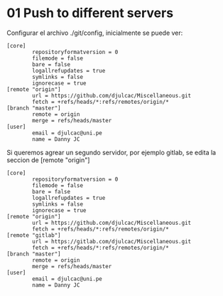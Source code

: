 # 01 Push to different servers

Configurar el archivo ./git/config, inicialmente se puede ver:
```
[core]
        repositoryformatversion = 0
        filemode = false
        bare = false
        logallrefupdates = true
        symlinks = false
        ignorecase = true
[remote "origin"]
        url = https://github.com/djulcac/Miscellaneous.git
        fetch = +refs/heads/*:refs/remotes/origin/*       
[branch "master"]
        remote = origin
        merge = refs/heads/master
[user]
        email = djulcac@uni.pe
        name = Danny JC
```

Si queremos agrear un segundo servidor, por ejemplo gitlab, se edita
la seccion de [remote "origin"]
```
[core]
        repositoryformatversion = 0
        filemode = false
        bare = false
        logallrefupdates = true
        symlinks = false
        ignorecase = true
[remote "origin"]
        url = https://github.com/djulcac/Miscellaneous.git
        fetch = +refs/heads/*:refs/remotes/origin/*
[remote "gitlab"]
        url = https://gitlab.com/djulcac/Miscellaneous.git
        fetch = +refs/heads/*:refs/remotes/origin/*
[branch "master"]
        remote = origin
        merge = refs/heads/master
[user]
        email = djulcac@uni.pe
        name = Danny JC
```